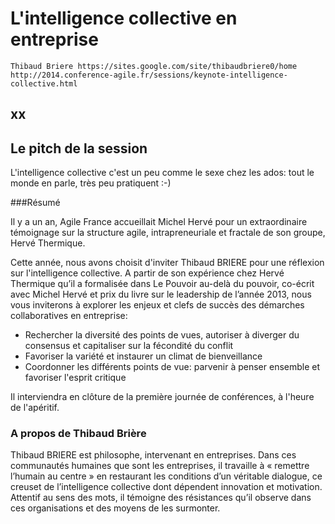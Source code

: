 # L'intelligence collective en entreprise
    Thibaud Briere https://sites.google.com/site/thibaudbriere0/home
    http://2014.conference-agile.fr/sessions/keynote-intelligence-collective.html

## xx



## Le pitch de la session
L'intelligence collective c'est un peu comme le sexe chez les ados: tout le monde en parle, très peu pratiquent :-)

###Résumé

Il y a un an, Agile France accueillait Michel Hervé pour un extraordinaire témoignage sur la structure agile, intrapreneuriale et fractale de son groupe, Hervé Thermique.

Cette année, nous avons choisit d'inviter Thibaud BRIERE pour une réflexion sur l'intelligence collective. A partir de son expérience chez Hervé Thermique qu’il a formalisée dans Le Pouvoir au-delà du pouvoir, co-écrit avec Michel Hervé et prix du livre sur le leadership de l’année 2013, nous vous inviterons à explorer les enjeux et clefs de succès des démarches collaboratives en entreprise:

- Rechercher la diversité des points de vues, autoriser à diverger du consensus et capitaliser sur la fécondité du conflit
- Favoriser la variété et instaurer un climat de bienveillance
- Coordonner les différents points de vue: parvenir à penser ensemble et favoriser l'esprit critique

Il interviendra en clôture de la première journée de conférences, à l'heure de l'apéritif.

### A propos de Thibaud Brière

Thibaud BRIERE est philosophe, intervenant en entreprises. Dans ces communautés humaines que sont les entreprises, il travaille à « remettre l’humain au centre » en restaurant les conditions d’un véritable dialogue, ce creuset de l’intelligence collective dont dépendent innovation et motivation. Attentif au sens des mots, il témoigne des résistances qu’il observe dans ces organisations et des moyens de les surmonter.

